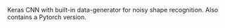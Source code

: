 Keras CNN with built-in data-generator for noisy shape recognition. 
Also contains a Pytorch version.

